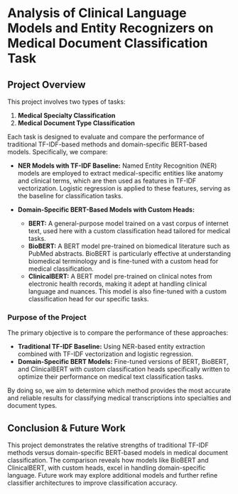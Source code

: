 

# Analysis of Clinical Language Models and Entity Recognizers on Medical Document Classification Task

## Project Overview

This project involves two types of tasks: 

1. **Medical Specialty Classification**
2. **Medical Document Type Classification**

Each task is designed to evaluate and compare the performance of traditional TF-IDF-based methods and domain-specific BERT-based models. Specifically, we compare:

- **NER Models with TF-IDF Baseline:** Named Entity Recognition (NER) models are employed to extract medical-specific entities like anatomy and clinical terms, which are then used as features in TF-IDF vectorization. Logistic regression is applied to these features, serving as the baseline for classification tasks.

- **Domain-Specific BERT-Based Models with Custom Heads:**
  - **BERT:** A general-purpose model trained on a vast corpus of internet text, used here with a custom classification head tailored for medical tasks.
  - **BioBERT:** A BERT model pre-trained on biomedical literature such as PubMed abstracts. BioBERT is particularly effective at understanding biomedical terminology and is fine-tuned with a custom head for medical classification.
  - **ClinicalBERT:** A BERT model pre-trained on clinical notes from electronic health records, making it adept at handling clinical language and nuances. This model is also fine-tuned with a custom classification head for our specific tasks.

### Purpose of the Project

The primary objective is to compare the performance of these approaches:

- **Traditional TF-IDF Baseline:** Using NER-based entity extraction combined with TF-IDF vectorization and logistic regression.
- **Domain-Specific BERT Models:** Fine-tuned versions of BERT, BioBERT, and ClinicalBERT with custom classification heads specifically written to optimize their performance on medical text classification tasks.

By doing so, we aim to determine which method provides the most accurate and reliable results for classifying medical transcriptions into specialties and document types.

## Conclusion & Future Work

This project demonstrates the relative strengths of traditional TF-IDF methods versus domain-specific BERT-based models in medical document classification. The comparison reveals how models like BioBERT and ClinicalBERT, with custom heads, excel in handling domain-specific language. Future work may explore additional models and further refine classifier architectures to improve classification accuracy.


